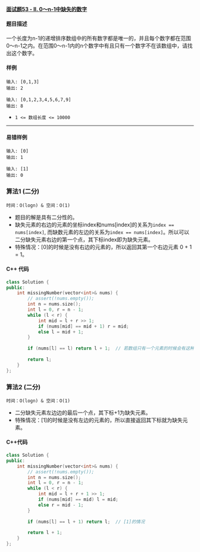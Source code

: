 #### [面试题53 - II. 0～n-1中缺失的数字](https://leetcode-cn.com/problems/que-shi-de-shu-zi-lcof/)

#### 题目描述

一个长度为n-1的递增排序数组中的所有数字都是唯一的，并且每个数字都在范围0～n-1之内。在范围0～n-1内的n个数字中有且只有一个数字不在该数组中，请找出这个数字。

#### 样例

```
输入: [0,1,3]
输出: 2

输入: [0,1,2,3,4,5,6,7,9]
输出: 8
```

* `1 <= 数组长度 <= 10000`

----------



#### 易错样例

```
输入: [0]
输出: 1

输入: [1]
输出: 0
```



### 算法1 (二分) 

 `时间：O(logn) & 空间：O(1)`

* 题目的解是具有二分性的。
* 缺失元素的右边的元素的坐标index和nums[index]的关系为`index == nums[index]`, 而缺数元素的左边的关系为`index == nums[index]`。所以可以二分缺失元素右边的第一个点，其下标index即为缺失元素。
* 特殊情况：[0]的时候是没有右边的元素的，所以返回其第一个右边元素 0 + 1 = 1。

#### C++ 代码

```c++
class Solution {
public:
    int missingNumber(vector<int>& nums) {
        // assert(!nums.empty());
        int n = nums.size();
        int l = 0, r = n - 1;
        while (l < r) {
            int mid = l + r >> 1;
            if (nums[mid] == mid + 1) r = mid;
            else l = mid + 1;
        }
        
        if (nums[l] == l) return l + 1;  // 若数组只有一个元素的时候会有这种情况，即[0]的情况
        
        return l;
    }
};
```



### 算法2 (二分)  

`时间：O(logn) & 空间：O(1)`

* 二分缺失元素左边边的最后一个点，其下标+1为缺失元素。
* 特殊情况：[1]的时候是没有左边的元素的，所以直接返回其下标就为缺失元素。

#### C++代码

```c++
class Solution {
public:
    int missingNumber(vector<int>& nums) {
        // assert(!nums.empty());
        int n = nums.size();
        int l = 0, r = n - 1;
        while (l < r) {
            int mid = l + r + 1 >> 1;
            if (nums[mid] == mid) l = mid;
            else r = mid - 1;
        }
        
        if (nums[l] == l + 1) return l;  // [1]的情况
        
        return l + 1;
    }
};
```